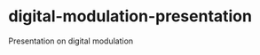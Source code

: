 digital-modulation-presentation
===============================

Presentation on digital modulation
